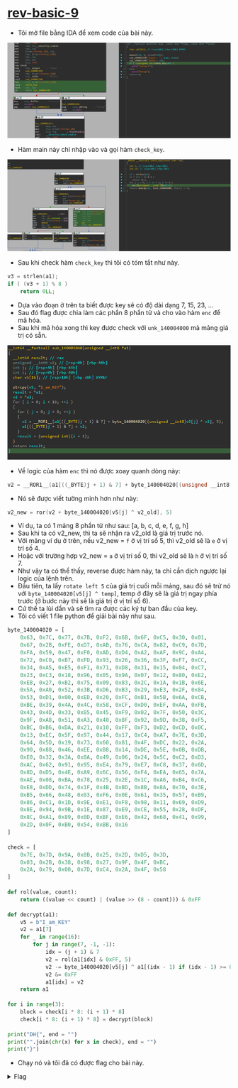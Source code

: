 # [rev-basic-9](https://dreamhack.io/wargame/challenges/23)

- Tôi mở file bằng IDA để xem code của bài này.

![img1](./images/img1.png)
- Hàm main này chỉ nhập vào và gọi hàm `check_key`.

![img2](./images/img2.png)
- Sau khi check hàm `check_key` thì tôi có tóm tắt như này.
``` c
v3 = strlen(a1);
if ( (v3 + 1) % 8 )
    return 0LL;
```
- Dựa vào đoạn ở trên ta biết được key sẽ có độ dài dạng 7, 15, 23, ...
- Sau đó flag được chia làm các phần 8 phần tử và cho vào hàm `enc` để mã hóa.
- Sau khi mã hóa xong thì key được check với `unk_140004000` mà mảng giá trị có sẵn.

![img3](./images/img3.png)
- Về logic của hàm `enc` thì nó được xoay quanh dòng này:
``` c
v2 = __ROR1__(a1[((_BYTE)j + 1) & 7] + byte_140004020[(unsigned __int8)v5[j] ^ v2], 5);
```
- Nó sẽ được viết tường minh hơn như này:
``` c
v2_new = ror(v2 + byte_140004020[v5[j] ^ v2_old], 5)
```
- Ví dụ, ta có 1 mảng 8 phần tử như sau: [a, b, c, d, e, f, g, h]
- Sau khi ta có v2_new, thì ta sẽ nhận ra v2_old là giá trị trước nó.
- Với mảng ví dụ ở trên, nếu v2_new = `f` ở vị trí số 5, thì v2_old sẽ là `e` ở vị trí số 4.
- Hoặc với trường hợp v2_new = `a` ở vị trí số 0, thì v2_old sẽ là `h` ở vị trí số 7.
- Như vậy ta có thể thấy, reverse được hàm này, ta chỉ cần dịch ngược lại logic của lệnh trên.
- Đầu tiên, ta lấy `rotate left 5` của giá trị cuối mỗi mảng, sau đó sẽ trừ nó với `byte_140004020[v5[j] ^ temp]`, temp ở đây sẽ là giá trị ngay phía trước (ở bước này thì sẽ là giá trị ở vị trí số 6).
- Cứ thế ta lùi dần và sẽ tìm ra được các ký tự ban đầu của key.
- Tôi có viết 1 file python để giải bài này như sau.
``` python
byte_140004020 = [
    0x63, 0x7C, 0x77, 0x7B, 0xF2, 0x6B, 0x6F, 0xC5, 0x30, 0x01,
    0x67, 0x2B, 0xFE, 0xD7, 0xAB, 0x76, 0xCA, 0x82, 0xC9, 0x7D,
    0xFA, 0x59, 0x47, 0xF0, 0xAD, 0xD4, 0xA2, 0xAF, 0x9C, 0xA4,
    0x72, 0xC0, 0xB7, 0xFD, 0x93, 0x26, 0x36, 0x3F, 0xF7, 0xCC,
    0x34, 0xA5, 0xE5, 0xF1, 0x71, 0xD8, 0x31, 0x15, 0x04, 0xC7,
    0x23, 0xC3, 0x18, 0x96, 0x05, 0x9A, 0x07, 0x12, 0x80, 0xE2,
    0xEB, 0x27, 0xB2, 0x75, 0x09, 0x83, 0x2C, 0x1A, 0x1B, 0x6E,
    0x5A, 0xA0, 0x52, 0x3B, 0xD6, 0xB3, 0x29, 0xE3, 0x2F, 0x84,
    0x53, 0xD1, 0x00, 0xED, 0x20, 0xFC, 0xB1, 0x5B, 0x6A, 0xCB,
    0xBE, 0x39, 0x4A, 0x4C, 0x58, 0xCF, 0xD0, 0xEF, 0xAA, 0xFB,
    0x43, 0x4D, 0x33, 0x85, 0x45, 0xF9, 0x02, 0x7F, 0x50, 0x3C,
    0x9F, 0xA8, 0x51, 0xA3, 0x40, 0x8F, 0x92, 0x9D, 0x38, 0xF5,
    0xBC, 0xB6, 0xDA, 0x21, 0x10, 0xFF, 0xF3, 0xD2, 0xCD, 0x0C,
    0x13, 0xEC, 0x5F, 0x97, 0x44, 0x17, 0xC4, 0xA7, 0x7E, 0x3D,
    0x64, 0x5D, 0x19, 0x73, 0x60, 0x81, 0x4F, 0xDC, 0x22, 0x2A,
    0x90, 0x88, 0x46, 0xEE, 0xB8, 0x14, 0xDE, 0x5E, 0x0B, 0xDB,
    0xE0, 0x32, 0x3A, 0x0A, 0x49, 0x06, 0x24, 0x5C, 0xC2, 0xD3,
    0xAC, 0x62, 0x91, 0x95, 0xE4, 0x79, 0xE7, 0xC8, 0x37, 0x6D,
    0x8D, 0xD5, 0x4E, 0xA9, 0x6C, 0x56, 0xF4, 0xEA, 0x65, 0x7A,
    0xAE, 0x08, 0xBA, 0x78, 0x25, 0x2E, 0x1C, 0xA6, 0xB4, 0xC6,
    0xE8, 0xDD, 0x74, 0x1F, 0x4B, 0xBD, 0x8B, 0x8A, 0x70, 0x3E,
    0xB5, 0x66, 0x48, 0x03, 0xF6, 0x0E, 0x61, 0x35, 0x57, 0xB9,
    0x86, 0xC1, 0x1D, 0x9E, 0xE1, 0xF8, 0x98, 0x11, 0x69, 0xD9,
    0x8E, 0x94, 0x9B, 0x1E, 0x87, 0xE9, 0xCE, 0x55, 0x28, 0xDF,
    0x8C, 0xA1, 0x89, 0x0D, 0xBF, 0xE6, 0x42, 0x68, 0x41, 0x99,
    0x2D, 0x0F, 0xB0, 0x54, 0xBB, 0x16
]

check = [
    0x7E, 0x7D, 0x9A, 0x8B, 0x25, 0x2D, 0xD5, 0x3D,
    0x03, 0x2B, 0x38, 0x98, 0x27, 0x9F, 0x4F, 0xBC,
    0x2A, 0x79, 0x00, 0x7D, 0xC4, 0x2A, 0x4F, 0x58
]

def rol(value, count):
    return ((value << count) | (value >> (8 - count))) & 0xFF

def decrypt(a1):
    v5 = b"I_am_KEY"
    v2 = a1[7]
    for _ in range(16):
        for j in range(7, -1, -1):
            idx = (j + 1) & 7
            v2 = rol(a1[idx] & 0xFF, 5)
            v2 -= byte_140004020[v5[j] ^ a1[(idx - 1) if (idx - 1) >= 0 else 7]]
            v2 &= 0xFF
            a1[idx] = v2
    return a1

for i in range(3):
    block = check[i * 8: (i + 1) * 8]
    check[i * 8: (i + 1) * 8] = decrypt(block)

print("DH{", end = "")
print("".join(chr(x) for x in check), end = "")
print("}")
```
- Chạy nó và tôi đã có được flag cho bài này.

<details>
<summary style="cursor: pointer">Flag</summary>

```
DH{Reverse__your__brain_;)}
```
</details>